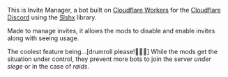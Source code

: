 This is Invite Manager, a bot built on [Cloudflare Workers](https://workers.dev) for the [Cloudflare Discord](https://discord.gg/cloudflaredev) using the [Slshx](https://github.com/mrbbot/slshx) library.

Made to manage invites, it allows the mods to disable and enable invites along with seeing usage. 

The coolest feature being...[drumroll please!🥁🥁🥁]
While the mods get the situation under control, they prevent more bots to join the server *under siege* or in the case of *raids*.
